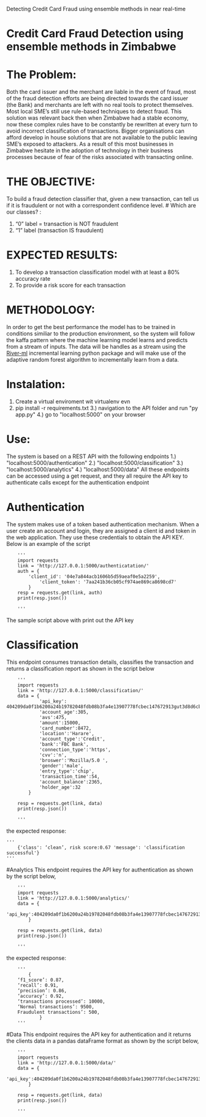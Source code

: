 Detecting Credit Card Fraud using ensemble methods in near real-time

# Credit Card Fraud Detection using ensemble methods in Zimbabwe


# The Problem:

Both the card issuer and the merchant are liable in the event of fraud, most of the fraud detection efforts are being directed towards the card issuer (the Bank) and merchants are left with no real tools to protect themselves.  Most local SME’s still use rule-based techniques to detect fraud. This solution was relevant back then when Zimbabwe had a stable economy, now these complex rules have to be constantly be rewritten at every turn to avoid incorrect classification of transactions. Bigger organisations can afford develop in house solutions that are not available to the public leaving SME’s exposed to attackers. As a result of this most businesses in Zimbabwe hesitate in the adoption of technology in their business processes because of fear of the risks associated with transacting online. 



# THE OBJECTIVE: 

To build a fraud detection classifier that, given a new transaction, can tell us if it is fraudulent or not with a correspondent confidence level. # Which are our classes? : 

1) “0” label = transaction is NOT fraudulent
2) “1” label (transaction IS fraudulent)

# EXPECTED RESULTS:

1)	To develop a transaction classification model with at least a 80% accuracy rate
2) To provide a risk score for each transaction


# METHODOLOGY:
In order to get the best performance the model has to be trained in conditions similiar to the production environment,
so the system will follow the kaffa pattern where the machine learning model learns and predicts from a stream of inputs.
The data will be handles as a stream using the [River-ml](https://riverml.xyz/latest/) incremental learning python package and will make use of the adaptive random forest algorithm to incrementally learn from a data. 

# Instalation:
1) Create a virtual enviroment wit virtualenv evn
2) pip install -r requirements.txt
3.) navigation to the API folder and run "py app.py"
4.) go to "localhost:5000" on your browser

# Use:
The system is based on a REST API with the following endpoints
	1.) "localhost:5000/authentication"
	2.) "localhost:5000/classification"
	3.) "localhost:5000/analytics"
	4.) "localhost:5000/data"
All these endpoints can be accessed using a get request, and they all require the API key to authenticate calls except for the authentication endpoint

# Authentication
The system makes use of a token based authentication mechanism. When a user create an account and login, they are assigned a client id and token in the web application.
They use these credentials to obtain the API KEY. Below is an example of the script

		''' 
		import requests
		link = 'http://127.0.0.1:5000/authenticatation/'
		auth = {
   			'client_id': '04e7a844acb1606b5d59aeaf0e5a2259',
    			'client_token': '7aa241b36cb05cf974ae869ca8698cd7'
			}
		resp = requests.get(link, auth)
		print(resp.json())

		'''
The sample script above with print out the API key

# Classification
This endpoint consumes transaction details, classifies the transaction and returns a classification report as shown in the script below

		''' 
		import requests
		link = 'http://127.0.0.1:5000/classification/'
		data = {
    			'api_key': 404209da0f1b6200a24b19782048fdb08b3fa4e13907778fcbec147672913gut3d8d6cb910fa77315c416ccc0a3,
    			'account_age':305,
    			'avs':475,
    			'amount':15000,
    			'card_number':8472,
    			'location':'Harare',
    			'account_type':'Credit',
    			'bank':'FBC Bank',
    			'connection_type':'https',
    			'cvv':'n',
    			'broswer':'Mozilla/5.0 ',
    			'gender':'male',
    			'entry_type':'chip',
    			'transaction_time':54,
    			'account_balance':2365,
    			'holder_age':32
			}

		resp = requests.get(link, data)
		print(resp.json())

		'''
the expected response:


	'''	
		{'class': ‘clean’, risk score:0.67 'message': 'classification successful'}
	'''



	
#Analytics
This endpoint requires the API key for authentication as shown by the script below,

		''' 
		import requests
		link = 'http://127.0.0.1:5000/analytics/'
		data = {
    			'api_key':404209da0f1b6200a24b19782048fdb08b3fa4e13907778fcbec147672913gut3d8d6cb910fa77315c416ccc0a3,
			}

		resp = requests.get(link, data)
		print(resp.json())

		'''
the expected response:

		'''
			{
		‘f1_score’: 0.87,
		‘recall’: 0.91,
		‘precision’: 0.86,
		‘accuracy’: 0.92,
		‘transactions processed’: 10000,
		‘Normal transactions’: 9500,
		Fraudulent transactions’: 500,
				}
		'''
		
#Data
This endpoint requires the API key for authentication and it returns the clients data in a pandas dataFrame format as shown by the script below,

		''' 
		import requests
		link = 'http://127.0.0.1:5000/data/'
		data = {
    			'api_key':404209da0f1b6200a24b19782048fdb08b3fa4e13907778fcbec147672913gut3d8d6cb910fa77315c416ccc0a3,
			}

		resp = requests.get(link, data)
		print(resp.json())

		'''
